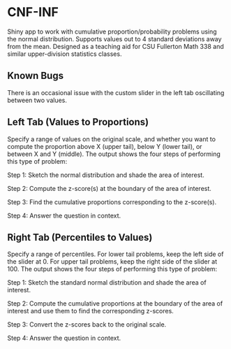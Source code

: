 # CNF-INF
Shiny app to work with cumulative proportion/probability problems using the normal distribution. Supports values out to 4 standard deviations away from the mean.
Designed as a teaching aid for CSU Fullerton Math 338 and similar upper-division statistics classes.

## Known Bugs
There is an occasional issue with the custom slider in the left tab oscillating between two values.

## Left Tab (Values to Proportions)
Specify a range of values on the original scale, and whether you want to compute the proportion above X (upper tail), below Y (lower tail), or between X and Y (middle).
The output shows the four steps of performing this type of problem:

Step 1: Sketch the normal distribution and shade the area of interest.

Step 2: Compute the z-score(s) at the boundary of the area of interest.

Step 3: Find the cumulative proportions corresponding to the z-score(s).

Step 4: Answer the question in context.

## Right Tab (Percentiles to Values)
Specify a range of percentiles. For lower tail problems, keep the left side of the slider at 0. For upper tail problems, keep the right side of the slider at 100.
The output shows the four steps of performing this type of problem:

Step 1: Sketch the standard normal distribution and shade the area of interest.

Step 2: Compute the cumulative proportions at the boundary of the area of interest and use them to find the corresponding z-scores.

Step 3: Convert the z-scores back to the original scale.

Step 4: Answer the question in context.
